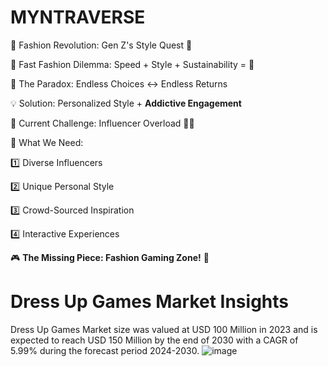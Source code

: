 # MYNTRAVERSE
🌈 Fashion Revolution: Gen Z's Style Quest 🌈

👗 Fast Fashion Dilemma: Speed + Style + Sustainability = 🤔

🔄 The Paradox: Endless Choices ↔️ Endless Returns

💡 Solution: Personalized Style + **Addictive Engagement**

🤳 Current Challenge: Influencer Overload 😵‍💫

🎨 What We Need:

1️⃣ Diverse Influencers

2️⃣ Unique Personal Style

3️⃣ Crowd-Sourced Inspiration

4️⃣ Interactive Experiences

🎮 **The Missing Piece:
Fashion Gaming Zone!** 👾


# Dress Up Games Market Insights
Dress Up Games Market size was valued at USD 100 Million in 2023 and is expected to reach USD 150 Million by the end of 2030 with a CAGR of 5.99% during the forecast period 2024-2030.
![image](https://github.com/user-attachments/assets/c9ca91ca-1d51-4ccd-915a-da5b0b7b8410)
